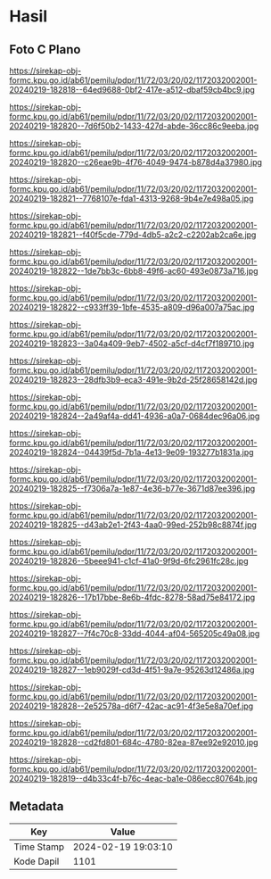 # Hasil

## Foto C Plano

https://sirekap-obj-formc.kpu.go.id/ab61/pemilu/pdpr/11/72/03/20/02/1172032002001-20240219-182818--64ed9688-0bf2-417e-a512-dbaf59cb4bc9.jpg

https://sirekap-obj-formc.kpu.go.id/ab61/pemilu/pdpr/11/72/03/20/02/1172032002001-20240219-182820--7d6f50b2-1433-427d-abde-36cc86c9eeba.jpg

https://sirekap-obj-formc.kpu.go.id/ab61/pemilu/pdpr/11/72/03/20/02/1172032002001-20240219-182820--c26eae9b-4f76-4049-9474-b878d4a37980.jpg

https://sirekap-obj-formc.kpu.go.id/ab61/pemilu/pdpr/11/72/03/20/02/1172032002001-20240219-182821--7768107e-fda1-4313-9268-9b4e7e498a05.jpg

https://sirekap-obj-formc.kpu.go.id/ab61/pemilu/pdpr/11/72/03/20/02/1172032002001-20240219-182821--f40f5cde-779d-4db5-a2c2-c2202ab2ca6e.jpg

https://sirekap-obj-formc.kpu.go.id/ab61/pemilu/pdpr/11/72/03/20/02/1172032002001-20240219-182822--1de7bb3c-6bb8-49f6-ac60-493e0873a716.jpg

https://sirekap-obj-formc.kpu.go.id/ab61/pemilu/pdpr/11/72/03/20/02/1172032002001-20240219-182822--c933ff39-1bfe-4535-a809-d96a007a75ac.jpg

https://sirekap-obj-formc.kpu.go.id/ab61/pemilu/pdpr/11/72/03/20/02/1172032002001-20240219-182823--3a04a409-9eb7-4502-a5cf-d4cf7f189710.jpg

https://sirekap-obj-formc.kpu.go.id/ab61/pemilu/pdpr/11/72/03/20/02/1172032002001-20240219-182823--28dfb3b9-eca3-491e-9b2d-25f28658142d.jpg

https://sirekap-obj-formc.kpu.go.id/ab61/pemilu/pdpr/11/72/03/20/02/1172032002001-20240219-182824--2a49af4a-dd41-4936-a0a7-0684dec96a06.jpg

https://sirekap-obj-formc.kpu.go.id/ab61/pemilu/pdpr/11/72/03/20/02/1172032002001-20240219-182824--04439f5d-7b1a-4e13-9e09-193277b1831a.jpg

https://sirekap-obj-formc.kpu.go.id/ab61/pemilu/pdpr/11/72/03/20/02/1172032002001-20240219-182825--f7306a7a-1e87-4e36-b77e-3671d87ee396.jpg

https://sirekap-obj-formc.kpu.go.id/ab61/pemilu/pdpr/11/72/03/20/02/1172032002001-20240219-182825--d43ab2e1-2f43-4aa0-99ed-252b98c8874f.jpg

https://sirekap-obj-formc.kpu.go.id/ab61/pemilu/pdpr/11/72/03/20/02/1172032002001-20240219-182826--5beee941-c1cf-41a0-9f9d-6fc2961fc28c.jpg

https://sirekap-obj-formc.kpu.go.id/ab61/pemilu/pdpr/11/72/03/20/02/1172032002001-20240219-182826--17b17bbe-8e6b-4fdc-8278-58ad75e84172.jpg

https://sirekap-obj-formc.kpu.go.id/ab61/pemilu/pdpr/11/72/03/20/02/1172032002001-20240219-182827--7f4c70c8-33dd-4044-af04-565205c49a08.jpg

https://sirekap-obj-formc.kpu.go.id/ab61/pemilu/pdpr/11/72/03/20/02/1172032002001-20240219-182827--1eb9029f-cd3d-4f51-9a7e-95263d12486a.jpg

https://sirekap-obj-formc.kpu.go.id/ab61/pemilu/pdpr/11/72/03/20/02/1172032002001-20240219-182828--2e52578a-d6f7-42ac-ac91-4f3e5e8a70ef.jpg

https://sirekap-obj-formc.kpu.go.id/ab61/pemilu/pdpr/11/72/03/20/02/1172032002001-20240219-182828--cd2fd801-684c-4780-82ea-87ee92e92010.jpg

https://sirekap-obj-formc.kpu.go.id/ab61/pemilu/pdpr/11/72/03/20/02/1172032002001-20240219-182819--d4b33c4f-b76c-4eac-ba1e-086ecc80764b.jpg


## Metadata

| Key        | Value               |
| ---------- | ------------------- |
| Time Stamp | 2024-02-19 19:03:10 |
| Kode Dapil | 1101                |



